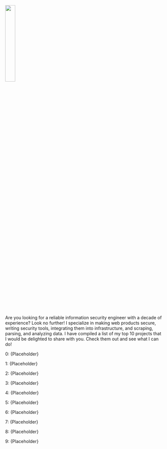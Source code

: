 
<!-- <img src="https://user-images.githubusercontent.com/15785609/212781917-4afbca50-1d8d-48e7-804e-19c275bb0fff.gif" width="100%" height="100%"> -->



<img src="https://user-images.githubusercontent.com/15785609/212919947-9b699845-25aa-42b3-9420-33d8cd48c661.png" width="25%" height="25%" style="vertical-align:middle"> 


Are you looking for a reliable information security engineer with a decade of experience? Look no further! 
I specialize in making web products secure, writing security tools, integrating them into infrastructure, and scraping, parsing, and analyzing data. I have compiled a list of my top 10 projects that I would be delighted to share with you. Check them out and see what I can do!

0: {Placeholder}

1: {Placeholder}

2: {Placeholder}

3: {Placeholder}

4: {Placeholder}

5: {Placeholder}

6: {Placeholder}

7: {Placeholder}

8: {Placeholder}

9: {Placeholder}





<!--
**CyrilSha/CyrilSha** is a ✨ _special_ ✨ repository because its `README.md` (this file) appears on your GitHub profile.

Here are some ideas to get you started:

- 🔭 I’m currently working on ...
- 🌱 I’m currently learning ...
- 👯 I’m looking to collaborate on ...
- 🤔 I’m looking for help with ...
- 💬 Ask me about ...
- 📫 How to reach me: ...
- 😄 Pronouns: ...
- ⚡ Fun fact: ...
-->
